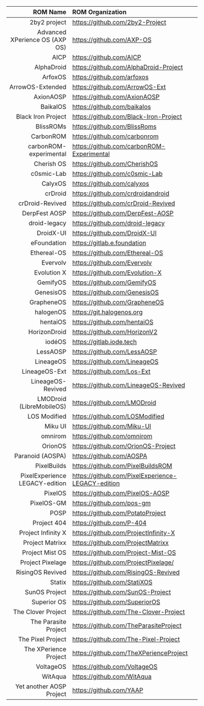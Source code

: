 ROM Name | ROM Organization
-------:|:-------------------------
2by2 project | https://github.com/2by2-Project
Advanced XPerience OS (AXP OS)  | https://github.com/AXP-OS
AICP  | https://github.com/AICP
AlphaDroid  | https://github.com/AlphaDroid-Project
ArfoxOS | https://github.com/arfoxos
ArrowOS-Extended | https://github.com/ArrowOS-Ext
AxionAOSP | https://github.com/AxionAOSP
BaikalOS | https://github.com/baikalos
Black Iron Project  | https://github.com/Black-Iron-Project
BlissROMs  | https://github.com/BlissRoms
CarbonROM | https://github.com/carbonrom
carbonROM-experimental | https://github.com/carbonROM-Experimental
Cherish OS | https://github.com/CherishOS
c0smic-Lab | https://github.com/c0smic-Lab
CalyxOS  | https://github.com/calyxos
crDroid  | https://github.com/crdroidandroid
crDroid-Revived | https://github.com/crDroid-Revived
DerpFest AOSP  | https://github.com/DerpFest-AOSP
droid-legacy | https://github.com/droid-legacy
DroidX-UI  | https://github.com/DroidX-UI
eFoundation | https://gitlab.e.foundation
Ethereal-OS  | https://github.com/Ethereal-OS
Evervolv  | https://github.com/Evervolv
Evolution X  | https://github.com/Evolution-X
GemifyOS | https://github.com/GemifyOS
GenesisOS  | https://github.com/GenesisOS
GrapheneOS  | https://github.com/GrapheneOS
halogenOS  | https://git.halogenos.org
hentaiOS  | https://github.com/hentaiOS
HorizonDroid  | https://github.com/HorizonV2
iodéOS | https://gitlab.iode.tech
LessAOSP | https://github.com/LessAOSP
LineageOS  | https://github.com/LineageOS
LineageOS-Ext | https://github.com/Los-Ext
LineageOS-Revived | https://github.com/LineageOS-Revived
LMODroid (LibreMobileOS)  | https://github.com/LMODroid
LOS Modified  | https://github.com/LOSModified
Miku UI  | https://github.com/Miku-UI
omnirom  | https://github.com/omnirom
OrionOS  | https://github.com/OrionOS-Project
Paranoid (AOSPA)  | https://github.com/AOSPA
PixelBuilds  | https://github.com/PixelBuildsROM
PixelExperience LEGACY-edition | https://github.com/PixelExperience-LEGACY-edition
PixelOS  | https://github.com/PixelOS-AOSP
PixelOS-GM  | https://github.com/pos-gm
POSP | https://github.com/PotatoProject
Project 404  | https://github.com/P-404
Project Infinity X  | https://github.com/ProjectInfinity-X
Project Matrixx  | https://github.com/ProjectMatrixx
Project Mist OS  | https://github.com/Project-Mist-OS
Project Pixelage | https://github.com/ProjectPixelage/
RisingOS Revived  | https://github.com/RisingOS-Revived
Statix  | https://github.com/StatiXOS
SunOS Project | https://github.com/SunOS-Project
Superior OS  | https://github.com/SuperiorOS
The Clover Project | https://github.com/The-Clover-Project
The Parasite Project  | https://github.com/TheParasiteProject
The Pixel Project  |https://github.com/The-Pixel-Project
The XPerience Project  | https://github.com/TheXPerienceProject
VoltageOS | https://github.com/VoltageOS
WitAqua | https://github.com/WitAqua
Yet another AOSP Project | https://github.com/YAAP
